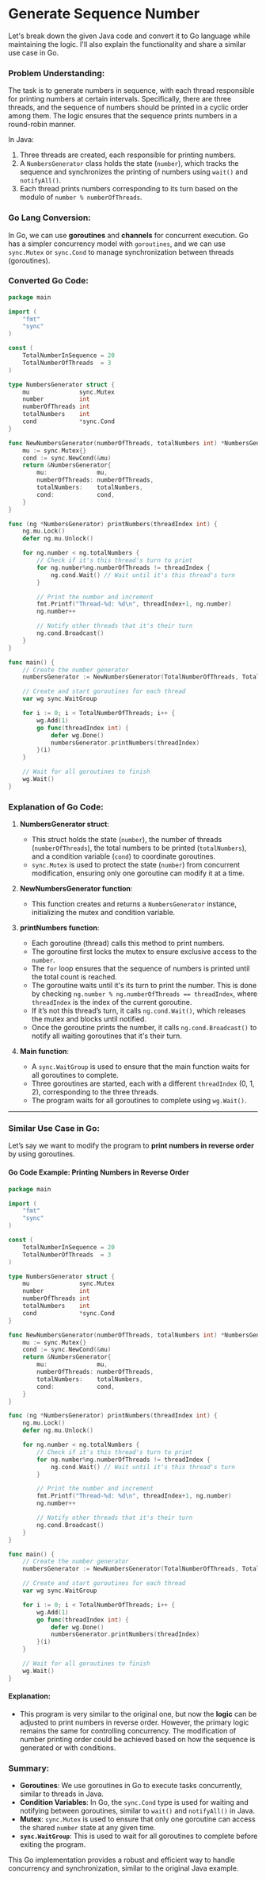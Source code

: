 # Generate Sequence Number

Let's break down the given Java code and convert it to Go language while maintaining the logic. I'll also explain the functionality and share a similar use case in Go.

### Problem Understanding:
The task is to generate numbers in sequence, with each thread responsible for printing numbers at certain intervals. Specifically, there are three threads, and the sequence of numbers should be printed in a cyclic order among them. The logic ensures that the sequence prints numbers in a round-robin manner.

In Java:
1. Three threads are created, each responsible for printing numbers.
2. A `NumbersGenerator` class holds the state (`number`), which tracks the sequence and synchronizes the printing of numbers using `wait()` and `notifyAll()`.
3. Each thread prints numbers corresponding to its turn based on the modulo of `number % numberOfThreads`.

### Go Lang Conversion:

In Go, we can use **goroutines** and **channels** for concurrent execution. Go has a simpler concurrency model with `goroutines`, and we can use `sync.Mutex` or `sync.Cond` to manage synchronization between threads (goroutines).

### Converted Go Code:

```go
package main

import (
	"fmt"
	"sync"
)

const (
	TotalNumberInSequence = 20
	TotalNumberOfThreads  = 3
)

type NumbersGenerator struct {
	mu              sync.Mutex
	number          int
	numberOfThreads int
	totalNumbers    int
	cond            *sync.Cond
}

func NewNumbersGenerator(numberOfThreads, totalNumbers int) *NumbersGenerator {
	mu := sync.Mutex{}
	cond := sync.NewCond(&mu)
	return &NumbersGenerator{
		mu:              mu,
		numberOfThreads: numberOfThreads,
		totalNumbers:    totalNumbers,
		cond:            cond,
	}
}

func (ng *NumbersGenerator) printNumbers(threadIndex int) {
	ng.mu.Lock()
	defer ng.mu.Unlock()

	for ng.number < ng.totalNumbers {
		// Check if it's this thread's turn to print
		for ng.number%ng.numberOfThreads != threadIndex {
			ng.cond.Wait() // Wait until it's this thread's turn
		}

		// Print the number and increment
		fmt.Printf("Thread-%d: %d\n", threadIndex+1, ng.number)
		ng.number++

		// Notify other threads that it's their turn
		ng.cond.Broadcast()
	}
}

func main() {
	// Create the number generator
	numbersGenerator := NewNumbersGenerator(TotalNumberOfThreads, TotalNumberInSequence)

	// Create and start goroutines for each thread
	var wg sync.WaitGroup

	for i := 0; i < TotalNumberOfThreads; i++ {
		wg.Add(1)
		go func(threadIndex int) {
			defer wg.Done()
			numbersGenerator.printNumbers(threadIndex)
		}(i)
	}

	// Wait for all goroutines to finish
	wg.Wait()
}
```

### Explanation of Go Code:

1. **NumbersGenerator struct**: 
   - This struct holds the state (`number`), the number of threads (`numberOfThreads`), the total numbers to be printed (`totalNumbers`), and a condition variable (`cond`) to coordinate goroutines.
   - `sync.Mutex` is used to protect the state (`number`) from concurrent modification, ensuring only one goroutine can modify it at a time.

2. **NewNumbersGenerator function**:
   - This function creates and returns a `NumbersGenerator` instance, initializing the mutex and condition variable.

3. **printNumbers function**:
   - Each goroutine (thread) calls this method to print numbers.
   - The goroutine first locks the mutex to ensure exclusive access to the `number`.
   - The `for` loop ensures that the sequence of numbers is printed until the total count is reached.
   - The goroutine waits until it's its turn to print the number. This is done by checking `ng.number % ng.numberOfThreads == threadIndex`, where `threadIndex` is the index of the current goroutine.
   - If it’s not this thread’s turn, it calls `ng.cond.Wait()`, which releases the mutex and blocks until notified.
   - Once the goroutine prints the number, it calls `ng.cond.Broadcast()` to notify all waiting goroutines that it's their turn.

4. **Main function**:
   - A `sync.WaitGroup` is used to ensure that the main function waits for all goroutines to complete.
   - Three goroutines are started, each with a different `threadIndex` (0, 1, 2), corresponding to the three threads.
   - The program waits for all goroutines to complete using `wg.Wait()`.

---

### Similar Use Case in Go:

Let’s say we want to modify the program to **print numbers in reverse order** by using goroutines.

#### Go Code Example: Printing Numbers in Reverse Order

```go
package main

import (
	"fmt"
	"sync"
)

const (
	TotalNumberInSequence = 20
	TotalNumberOfThreads  = 3
)

type NumbersGenerator struct {
	mu              sync.Mutex
	number          int
	numberOfThreads int
	totalNumbers    int
	cond            *sync.Cond
}

func NewNumbersGenerator(numberOfThreads, totalNumbers int) *NumbersGenerator {
	mu := sync.Mutex{}
	cond := sync.NewCond(&mu)
	return &NumbersGenerator{
		mu:              mu,
		numberOfThreads: numberOfThreads,
		totalNumbers:    totalNumbers,
		cond:            cond,
	}
}

func (ng *NumbersGenerator) printNumbers(threadIndex int) {
	ng.mu.Lock()
	defer ng.mu.Unlock()

	for ng.number < ng.totalNumbers {
		// Check if it's this thread's turn to print
		for ng.number%ng.numberOfThreads != threadIndex {
			ng.cond.Wait() // Wait until it's this thread's turn
		}

		// Print the number and increment
		fmt.Printf("Thread-%d: %d\n", threadIndex+1, ng.number)
		ng.number++

		// Notify other threads that it's their turn
		ng.cond.Broadcast()
	}
}

func main() {
	// Create the number generator
	numbersGenerator := NewNumbersGenerator(TotalNumberOfThreads, TotalNumberInSequence)

	// Create and start goroutines for each thread
	var wg sync.WaitGroup

	for i := 0; i < TotalNumberOfThreads; i++ {
		wg.Add(1)
		go func(threadIndex int) {
			defer wg.Done()
			numbersGenerator.printNumbers(threadIndex)
		}(i)
	}

	// Wait for all goroutines to finish
	wg.Wait()
}
```

#### Explanation:
- This program is very similar to the original one, but now the **logic** can be adjusted to print numbers in reverse order. However, the primary logic remains the same for controlling concurrency. The modification of number printing order could be achieved based on how the sequence is generated or with conditions.

### Summary:
- **Goroutines**: We use goroutines in Go to execute tasks concurrently, similar to threads in Java.
- **Condition Variables**: In Go, the `sync.Cond` type is used for waiting and notifying between goroutines, similar to `wait()` and `notifyAll()` in Java.
- **Mutex**: `sync.Mutex` is used to ensure that only one goroutine can access the shared `number` state at any given time.
- **`sync.WaitGroup`**: This is used to wait for all goroutines to complete before exiting the program.

This Go implementation provides a robust and efficient way to handle concurrency and synchronization, similar to the original Java example.
